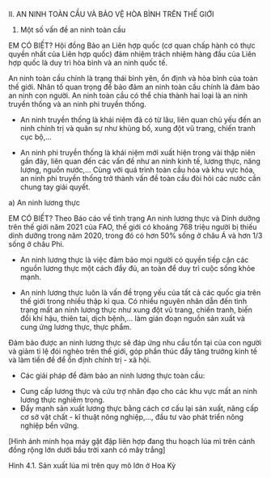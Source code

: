 II. AN NINH TOÀN CẦU VÀ BẢO VỆ HÒA BÌNH TRÊN THẾ GIỚI

1. Một số vấn đề an ninh toàn cầu

EM CÓ BIẾT?
Hội đồng Bảo an Liên hợp quốc (cơ quan chấp hành có thực quyền nhất của Liên hợp quốc) đảm nhiệm trách nhiệm hàng đầu của Liên hợp quốc là duy trì hòa bình và an ninh quốc tế.

An ninh toàn cầu chính là trạng thái bình yên, ổn định và hòa bình của toàn thế giới. Nhân tố quan trọng để bảo đảm an ninh toàn cầu chính là đảm bảo an ninh con người. An ninh toàn cầu có thể chia thành hai loại là an ninh truyền thống và an ninh phi truyền thống.

- An ninh truyền thống là khái niệm đã có từ lâu, liên quan chủ yếu đến an ninh chính trị và quân sự như khủng bố, xung đột vũ trang, chiến tranh cục bộ,...

- An ninh phi truyền thống là khái niệm mới xuất hiện trong vài thập niên gần đây, liên quan đến các vấn đề như an ninh kinh tế, lương thực, năng lượng, nguồn nước,... Cùng với quá trình toàn cầu hóa và khu vực hóa, an ninh phi truyền thống trở thành vấn đề toàn cầu đòi hỏi các nước cần chung tay giải quyết.

a) An ninh lương thực

EM CÓ BIẾT?
Theo Báo cáo về tình trạng An ninh lương thực và Dinh dưỡng trên thế giới năm 2021 của FAO, thế giới có khoảng 768 triệu người bị thiếu dinh dưỡng trong năm 2020, trong đó có hơn 50% sống ở châu Á và hơn 1/3 sống ở châu Phi.

- An ninh lương thực là việc đảm bảo mọi người có quyền tiếp cận các nguồn lương thực một cách đầy đủ, an toàn để duy trì cuộc sống khỏe mạnh.

- An ninh lương thực luôn là vấn đề trọng yếu của tất cả các quốc gia trên thế giới trong nhiều thập kỉ qua. Có nhiều nguyên nhân dẫn đến tình trạng mất an ninh lương thực như xung đột vũ trang, chiến tranh, biến đổi khí hậu, thiên tai, dịch bệnh,... làm gián đoạn nguồn sản xuất và cung ứng lương thực, thực phẩm.

Đảm bảo được an ninh lương thực sẽ đáp ứng nhu cầu tồn tại của con người và giảm tỉ lệ đói nghèo trên thế giới, góp phần thúc đẩy tăng trưởng kinh tế và làm tiền đề để ổn định chính trị - xã hội.

- Các giải pháp để đảm bảo an ninh lương thực toàn cầu:
+ Cung cấp lương thực và cứu trợ nhân đạo cho các khu vực mất an ninh lương thực nghiêm trọng.
+ Đẩy mạnh sản xuất lương thực bằng cách cơ cấu lại sản xuất, nâng cấp cơ sở vật chất - kĩ thuật nông nghiệp,..., đầu tư vào phát triển nông nghiệp bền vững.

[Hình ảnh minh họa máy gặt đập liên hợp đang thu hoạch lúa mì trên cánh đồng rộng lớn dưới bầu trời xanh có mây trắng]

Hình 4.1. Sản xuất lúa mì trên quy mô lớn ở Hoa Kỳ